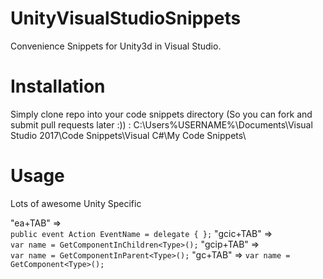 # UnityVisualStudioSnippets
Convenience Snippets for Unity3d in Visual Studio.

# Installation 
Simply clone repo into your code snippets directory (So you can fork and submit pull requests later :)) :
C:\Users\%USERNAME%\Documents\Visual Studio 2017\Code Snippets\Visual C#\My Code Snippets\

# Usage
Lots of awesome Unity Specific 

"ea+TAB" =>     
```public event Action EventName = delegate { };```
"gcic+TAB"   =>     
```var name = GetComponentInChildren<Type>();```
"gcip+TAB"   =>     
```var name = GetComponentInParent<Type>();```
"gc+TAB" => 
```var name = GetComponent<Type>();```
